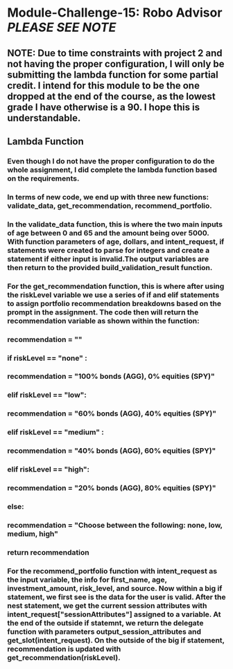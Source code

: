 # Module-Challenge-15: Robo Advisor *PLEASE SEE NOTE*
## NOTE: Due to time constraints with project 2 and not having the proper configuration, I will only be submitting the lambda function for some partial credit. I intend for this module to be the one dropped at the end of the course, as the lowest grade I have otherwise is a 90. I hope this is understandable.

## Lambda Function
### Even though I do not have the proper configuration to do the whole assignment, I did complete the lambda function based on the requirements.

### In terms of new code, we end up with three new functions: validate_data, get_recommendation, recommend_portfolio.

### In the validate_data function, this is where the two main inputs of age between 0 and 65 and the amount being over 5000. With function parameters of age, dollars, and intent_request, if statements were created to parse for integers and create a statement if either input is invalid.The output variables are then return to the provided build_validation_result function.

### For the get_recommendation function, this is where after using the riskLevel variable we use a series of if and elif statements to assign portfolio recommendation breakdowns based on the prompt in the assignment. The code then will return the recommendation variable as shown within the function:

### recommendation = ""
###    if riskLevel == "none" :
###        recommendation = "100% bonds (AGG), 0% equities (SPY)"
###    elif riskLevel == "low":
###        recommendation = "60% bonds (AGG), 40% equities (SPY)"
###    elif riskLevel == "medium" :
###        recommendation = "40% bonds (AGG), 60% equities (SPY)"
###    elif riskLevel == "high":
###        recommendation = "20% bonds (AGG), 80% equities (SPY)"
###    else:
###        recommendation = "Choose between the following: none, low, medium, high"
###    return recommendation


### For the recommend_portfolio function with intent_request as the input variable, the info for first_name, age, investment_amount, risk_level, and source. Now within a big if statement, we first see is the data for the user is valid. After the nest statement, we get the current session attributes with intent_request["sessionAttributes"] assigned to a variable. At the end of the outside if statemnt, we return the delegate function with parameters output_session_attributes and get_slot(intent_request). On the outside of the big if statement, recommendation is updated with get_recommendation(riskLevel). 
